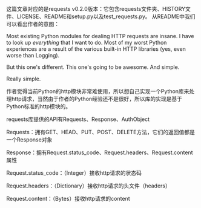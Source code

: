 这篇文章对应的是requests v0.2.0版本：它包含requests文件夹、HISTORY文件、LICENSE、README和setup.py以及test_requests.py。
从README中我们可以看出作者的意图：

Most existing Python modules for dealing HTTP requests are insane. I have to look up *everything* that I want to do. Most of my worst Python experiences are a result of the various built-in HTTP libraries (yes, even worse than Logging). 

But this one's different. This one's going to be awesome. And simple.

Really simple. 

作者觉得当前Python的http模块非常难使用，所以想自己实现一个Python库来处理http请求，当然由于作者的Python经验还不是很好，所以库的实现是基于Python标准的http模块的。

requests库提供的API有Requests、Response、AuthObject


Requests：拥有GET、HEAD、PUT、POST、DELETE方法，它们的返回值都是一个Response对象

Response：拥有Request.status_code、Request.headers、Request.content属性


Request.status_code：（Integer）接收http请求的状态码

Request.headers：（Dictionary）接收http请求的头文件（headers）

Request.content：（Bytes）接收http请求的content